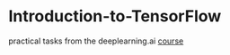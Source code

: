 # Introduction-to-TensorFlow
practical tasks from the deeplearning.ai [course](https://www.coursera.org/learn/introduction-tensorflow)
